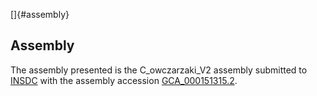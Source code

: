 []{#assembly}

Assembly
--------

The assembly presented is the C\_owczarzaki\_V2 assembly submitted to
[INSDC](http://www.insdc.org) with the assembly accession
[GCA\_000151315.2](http://www.ebi.ac.uk/ena/data/view/GCA_000151315.2).
